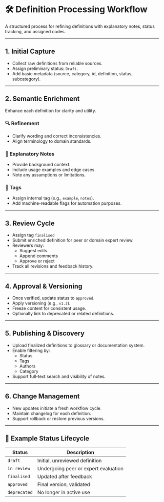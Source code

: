 # 🛠️ Definition Processing Workflow

A structured process for refining definitions with explanatory notes, status tracking, and assigned codes.

---

## 1. Initial Capture

- Collect raw definitions from reliable sources.
- Assign preliminary status: `Draft`.
- Add basic metadata (source, category, id, definition, status, subcategory).

---

## 2. Semantic Enrichment

Enhance each definition for clarity and utility.

### 🔍 Refinement

- Clarify wording and correct inconsistencies.
- Align terminology to domain standards.

### 📝 Explanatory Notes

- Provide background context.
- Include usage examples and edge cases.
- Note any assumptions or limitations.

### 🧩 Tags

- Assign internal tag (e.g., `example`, `notes`).
- Add machine-readable flags for automation purposes.

---

## 3. Review Cycle

- Assign tag `finalised`
- Submit enriched definition for peer or domain expert review.
- Reviewers may:
  - Suggest edits
  - Append comments
  - Approve or reject
- Track all revisions and feedback history.

---

## 4. Approval & Versioning

- Once verified, update status to `approved`.
- Apply versioning (e.g., `v1.2`).
- Freeze content for consistent usage.
- Optionally link to deprecated or related definitions.

---

## 5. Publishing & Discovery

- Upload finalized definitions to glossary or documentation system.
- Enable filtering by:
  - Status
  - Tags
  - Authors
  - Category
- Support full-text search and visibility of notes.

---

## 6. Change Management

- New updates initiate a fresh workflow cycle.
- Maintain changelog for each definition.
- Support rollback or restore previous versions.

---

## 🔁 Example Status Lifecycle

| Status        | Description                           |
|---------------|---------------------------------------|
| `draft`       | Initial, unreviewed definition        |
| `in review`   | Undergoing peer or expert evaluation  |
| `finalised`   | Updated after feedback                |
| `approved`    | Final version, validated              |
| `deprecated`  | No longer in active use               |
